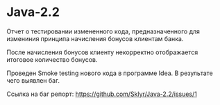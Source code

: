 # Java-2.2
Отчет о тестировании измененного кода, предназначенного для измениния
принципа начисления бонусов клиентам банка.

После начисления бонусов клиенту некорректно отображается итоговое количество бонусов.

Проведен Smoke testing нового кода в программе Idea.
В результате чего выявлен баг.


Ссылка на баг репорт: https://github.com/Sklyr/Java-2.2/issues/1
